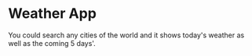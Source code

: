 # Weather App

You could search any cities of the world and it shows today's weather as well as the coming 5 days'.



